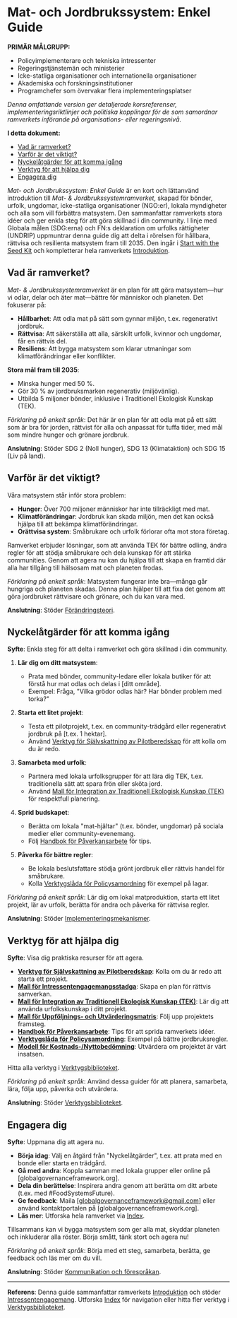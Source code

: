 

# Mat- och Jordbrukssystem: Enkel Guide

**PRIMÄR MÅLGRUPP:**
- Policyimplementerare och tekniska intressenter
- Regeringstjänstemän och ministerier
- Icke-statliga organisationer och internationella organisationer
- Akademiska och forskningsinstitutioner
- Programchefer som övervakar flera implementeringsplatser

*Denna omfattande version ger detaljerade korsreferenser, implementeringsriktlinjer och politiska kopplingar för de som samordnar ramverkets införande på organisations- eller regeringsnivå.*

**I detta dokument:**  
- [Vad är ramverket?](#vad-är-ramverket)  
- [Varför är det viktigt?](#varför-är-det-viktigt)  
- [Nyckelåtgärder för att komma igång](#nyckelåtgärder-för-att-komma-igång)  
- [Verktyg för att hjälpa dig](#verktyg-för-att-hjälpa-dig)  
- [Engagera dig](#engagera-dig)  

*Mat- och Jordbrukssystem: Enkel Guide* är en kort och lättanvänd introduktion till *Mat- & Jordbrukssystemramverket*, skapad för bönder, urfolk, ungdomar, icke-statliga organisationer (NGO:er), lokala myndigheter och alla som vill förbättra matsystem. Den sammanfattar ramverkets stora idéer och ger enkla steg för att göra skillnad i din community. I linje med Globala målen (SDG:erna) och FN:s deklaration om urfolks rättigheter (UNDRIP) uppmuntrar denna guide dig att delta i rörelsen för hållbara, rättvisa och resilienta matsystem fram till 2035. Den ingår i [Start with the Seed Kit](/framework/tools/food-systems/seed-kit-en.zip) och kompletterar hela ramverkets [Introduktion](/framework/docs/implementation/food-systems#01-introduction).  

## Vad är ramverket?  
*Mat- & Jordbrukssystemramverket* är en plan för att göra matsystem—hur vi odlar, delar och äter mat—bättre för människor och planeten. Det fokuserar på:  
- **Hållbarhet**: Att odla mat på sätt som gynnar miljön, t.ex. regenerativt jordbruk.  
- **Rättvisa**: Att säkerställa att alla, särskilt urfolk, kvinnor och ungdomar, får en rättvis del.  
- **Resiliens**: Att bygga matsystem som klarar utmaningar som klimatförändringar eller konflikter.  

**Stora mål fram till 2035**:  
- Minska hunger med 50 %.  
- Gör 30 % av jordbruksmarken regenerativ (miljövänlig).  
- Utbilda 5 miljoner bönder, inklusive i Traditionell Ekologisk Kunskap (TEK).  

*Förklaring på enkelt språk*: Det här är en plan för att odla mat på ett sätt som är bra för jorden, rättvist för alla och anpassat för tuffa tider, med mål som mindre hunger och grönare jordbruk.  

**Anslutning**: Stöder SDG 2 (Noll hunger), SDG 13 (Klimataktion) och SDG 15 (Liv på land).  

## Varför är det viktigt?  
Våra matsystem står inför stora problem:  
- **Hunger**: Över 700 miljoner människor har inte tillräckligt med mat.  
- **Klimatförändringar**: Jordbruk kan skada miljön, men det kan också hjälpa till att bekämpa klimatförändringar.  
- **Orättvisa system**: Småbrukare och urfolk förlorar ofta mot stora företag.  

Ramverket erbjuder lösningar, som att använda TEK för bättre odling, ändra regler för att stödja småbrukare och dela kunskap för att stärka communities. Genom att agera nu kan du hjälpa till att skapa en framtid där alla har tillgång till hälsosam mat och planeten frodas.  

*Förklaring på enkelt språk*: Matsystem fungerar inte bra—många går hungriga och planeten skadas. Denna plan hjälper till att fixa det genom att göra jordbruket rättvisare och grönare, och du kan vara med.  

**Anslutning**: Stöder [Förändringsteori](/framework/docs/implementation/food-systems#04-theory-of-change).  

## Nyckelåtgärder för att komma igång  
**Syfte**: Enkla steg för att delta i ramverket och göra skillnad i din community.  

1. **Lär dig om ditt matsystem**:  
   - Prata med bönder, community-ledare eller lokala butiker för att förstå hur mat odlas och delas i [ditt område].  
   - Exempel: Fråga, "Vilka grödor odlas här? Har bönder problem med torka?"  

2. **Starta ett litet projekt**:  
   - Testa ett pilotprojekt, t.ex. en community-trädgård eller regenerativt jordbruk på [t.ex. 1 hektar].  
   - Använd [Verktyg för Självskattning av Pilotberedskap](/framework/tools/food-systems/pilot-readiness-self-assessment-tool-sv.md) för att kolla om du är redo.  

3. **Samarbeta med urfolk**:  
   - Partnera med lokala urfolksgrupper för att lära dig TEK, t.ex. traditionella sätt att spara frön eller sköta jord.  
   - Använd [Mall för Integration av Traditionell Ekologisk Kunskap (TEK)](/framework/tools/food-systems/tek-integration-template-sv.md) för respektfull planering.  

4. **Sprid budskapet**:  
   - Berätta om lokala "mat-hjältar" (t.ex. bönder, ungdomar) på sociala medier eller community-evenemang.  
   - Följ [Handbok för Påverkansarbete](/framework/tools/food-systems/advocacy-playbook-sv.md) för tips.  

5. **Påverka för bättre regler**:  
   - Be lokala beslutsfattare stödja grönt jordbruk eller rättvis handel för småbrukare.  
   - Kolla [Verktygslåda för Policysamordning](/framework/tools/food-systems/policy-harmonization-toolkit-sv.md) för exempel på lagar.  

*Förklaring på enkelt språk*: Lär dig om lokal matproduktion, starta ett litet projekt, lär av urfolk, berätta för andra och påverka för rättvisa regler.  

**Anslutning**: Stöder [Implementeringsmekanismer](/framework/docs/implementation/food-systems#08-implementation-mechanisms).  

## Verktyg för att hjälpa dig  
**Syfte**: Visa dig praktiska resurser för att agera.  

- **[Verktyg för Självskattning av Pilotberedskap](/framework/tools/food-systems/pilot-readiness-self-assessment-tool-sv.md)**: Kolla om du är redo att starta ett projekt.  
- **[Mall för Intressentengagemangsstadga](/framework/tools/food-systems/stakeholder-engagement-charter-sv.md)**: Skapa en plan för rättvis samverkan.  
- **[Mall för Integration av Traditionell Ekologisk Kunskap (TEK)](/framework/tools/food-systems/tek-integration-template-sv.md)**: Lär dig att använda urfolkskunskap i ditt projekt.  
- **[Mall för Uppföljnings- och Utvärderingsmatris](/framework/tools/food-systems/monitoring-evaluation-rubric-sv.md)**: Följ upp projektets framsteg.  
- **[Handbok för Påverkansarbete](/framework/tools/food-systems/advocacy-playbook-sv.md)**: Tips för att sprida ramverkets idéer.  
- **[Verktygslåda för Policysamordning](/framework/tools/food-systems/policy-harmonization-toolkit-sv.md)**: Exempel på bättre jordbruksregler.  
- **[Modell för Kostnads-/Nyttobedömning](/framework/tools/food-systems/cost-benefit-analysis-model-sv.md)**: Utvärdera om projektet är värt insatsen.  

Hitta alla verktyg i [Verktygsbiblioteket](/framework/tools/food-systems).  

*Förklaring på enkelt språk*: Använd dessa guider för att planera, samarbeta, lära, följa upp, påverka och utvärdera.  

**Anslutning**: Stöder [Verktygsbiblioteket](/framework/tools/food-systems).  

## Engagera dig  
**Syfte**: Uppmana dig att agera nu.  

- **Börja idag**: Välj en åtgärd från "Nyckelåtgärder", t.ex. att prata med en bonde eller starta en trädgård.  
- **Gå med andra**: Koppla samman med lokala grupper eller online på [globalgovernanceframework.org].  
- **Dela din berättelse**: Inspirera andra genom att berätta om ditt arbete (t.ex. med #FoodSystemsFuture).  
- **Ge feedback**: Maila [globalgovernanceframework@gmail.com] eller använd kontaktportalen på [globalgovernanceframework.org].  
- **Läs mer**: Utforska hela ramverket via [Index](/framework/docs/implementation/food-systems).  

Tillsammans kan vi bygga matsystem som ger alla mat, skyddar planeten och inkluderar alla röster. Börja smått, tänk stort och agera nu!  

*Förklaring på enkelt språk*: Börja med ett steg, samarbeta, berätta, ge feedback och läs mer om du vill.  

**Anslutning**: Stöder [Kommunikation och förespråkan](/framework/docs/implementation/food-systems#13-communication-advocacy).  

---  

**Referens**: Denna guide sammanfattar ramverkets [Introduktion](/framework/docs/implementation/food-systems#01-introduction) och stöder [Intressentengagemang](/framework/docs/implementation/food-systems#05-stakeholder-engagement). Utforska [Index](/framework/docs/implementation/food-systems) för navigation eller hitta fler verktyg i [Verktygsbiblioteket](/framework/tools/food-systems).  

